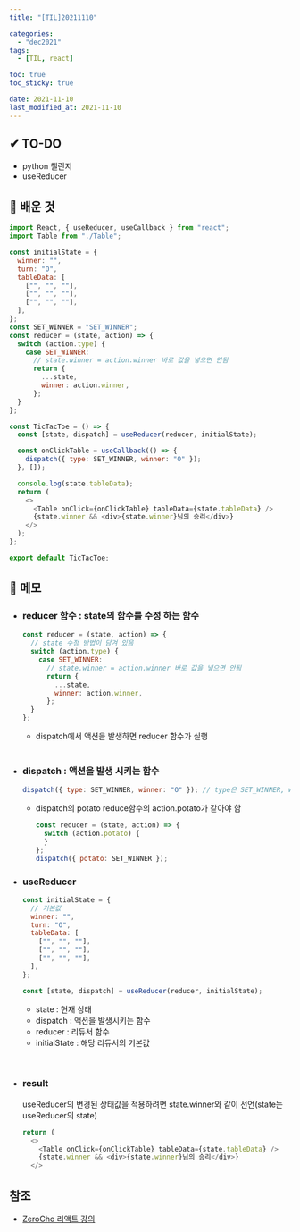 ```yaml
---
title: "[TIL]20211110"

categories:
  - "dec2021"
tags:
  - [TIL, react]

toc: true
toc_sticky: true

date: 2021-11-10
last_modified_at: 2021-11-10
---
```


## ✔ TO-DO

- python 챌린지
- useReducer

## 💾 배운 것

```javascript
import React, { useReducer, useCallback } from "react";
import Table from "./Table";

const initialState = {
  winner: "",
  turn: "O",
  tableData: [
    ["", "", ""],
    ["", "", ""],
    ["", "", ""],
  ],
};
const SET_WINNER = "SET_WINNER";
const reducer = (state, action) => {
  switch (action.type) {
    case SET_WINNER:
      // state.winner = action.winner 바로 값을 넣으면 안됨
      return {
        ...state,
        winner: action.winner,
      };
  }
};

const TicTacToe = () => {
  const [state, dispatch] = useReducer(reducer, initialState);

  const onClickTable = useCallback(() => {
    dispatch({ type: SET_WINNER, winner: "O" });
  }, []);

  console.log(state.tableData);
  return (
    <>
      <Table onClick={onClickTable} tableData={state.tableData} />
      {state.winner && <div>{state.winner}님의 승리</div>}
    </>
  );
};

export default TicTacToe;
```

## 📝 메모

- ### reducer 함수 : state의 함수를 수정 하는 함수

  ```javascript
  const reducer = (state, action) => {
    // state 수정 방법이 담겨 있음
    switch (action.type) {
      case SET_WINNER:
        // state.winner = action.winner 바로 값을 넣으면 안됨
        return {
          ...state,
          winner: action.winner,
        };
    }
  };
  ```

  - dispatch에서 액션을 발생하면 reducer 함수가 실행 <br /><br />

- ### dispatch : 액션을 발생 시키는 함수

  ```javascript
  dispatch({ type: SET_WINNER, winner: "O" }); // type은 SET_WINNER, winner는 "O"로 액션을 발생
  ```

  - dispatch의 potato reduce함수의 action.potato가 같아야 함

    ```javascript
    const reducer = (state, action) => {
      switch (action.potato) {
      }
    };
    dispatch({ potato: SET_WINNER });
    ```

- ### useReducer

  ```javascript
  const initialState = {
    // 기본값
    winner: "",
    turn: "O",
    tableData: [
      ["", "", ""],
      ["", "", ""],
      ["", "", ""],
    ],
  };

  const [state, dispatch] = useReducer(reducer, initialState);
  ```

  - state : 현재 상태
  - dispatch : 액션을 발생시키는 함수
  - reducer : 리듀서 함수
  - initialState : 해당 리듀서의 기본값

<br />

- ### result

  useReducer의 변경된 상태값을 적용하려면 state.winner와 같이 선언(state는 useReducer의 state)
  <br />

  ```javascript
  return (
    <>
      <Table onClick={onClickTable} tableData={state.tableData} />
      {state.winner && <div>{state.winner}님의 승리</div>}
    </>
  ```

## 참조

- [ZeroCho 리액트 강의](https://www.youtube.com/watch?v=ccKoutCkbao&list=PLcqDmjxt30RtqbStQqk-eYMK8N-1SYIFn&index=52)
